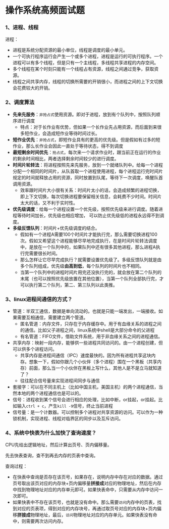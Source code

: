 # 操作系统高频面试题

### 1、进程、线程

进程：

- 进程是系统分配资源的最小单位，线程是调度的最小单元。
- 一个可执行程序运行会产生一个或多个进程，进程是运行的可执行程序。一个进程可以有多个线程，但是只有一个主线程，多线程共享进程的内存空间。
- 多个线程在某个时刻只能有一个线程占有资源，线程之间通过竞争，获取资源。
- 线程之间共享内存，线程的切换所需要的开销很小，而进程之间的上下文切换会花费较大的开销。

### 2、调度算法

- **先来先服务**：`非抢占式`使用资源。即对于进程，放到有个队列中，按照队列顺序进行调度
  - 特点：对于长作业有优势，但如果一个长作业先占用资源，而后面到来很多短作业，会造成短作业等待时间过长。
- **短作业优先**：`非抢占式`，即短作业具有的更高的优先级。但是假如有过多的短作业，那么长作业会因此一直处于等待状态，得不到调度
- **最短剩余时间优先**：`抢占式`，每次来一个请求作业时，跟当前正在运行的作业的剩余时间相比，两者选择剩余时间较少的进行调度。
- **时间片轮转法**：将进程按照先来先服务，放到一个就绪队列中。给每一个进程分配一个相同的时间片，从队首取一个进程使用进程，每个进程运行完时间片规定的时间就释放占用的资源，同时放置到队尾，等待下一次调度，唤醒队首调用资源。
  - 效率跟时间片大小很有关系：时间片太小的话，会造成频繁的进程切换，即上下文切换，每次切换进程要保留相关信息，会耗费不少时间。时间片太大的话，又不利于实时性。
- **优先级调度**：给每一个进程设置一个优先级，按照优先级来进行调度。随着进程等待时间加长，优先级也相应增加， 可以防止优先级低的进程永远得不到调度。
- **多级反馈队列**：时间片+优先级调度的结合。
  - 假如有一个进程A需要100个时间片才能执行完，那么需要切换进程100次。假如又希望这个进程能够尽早地完成执行，在是时间片轮转法调度中，是放在一个队列中的，如果队列中还有很多其他进程，那么进程A执行完需要很长时间。
  - 那么怎样让它尽早完成执行？就需要设置优先级了。多级反馈队列就是由多个队列组成，优先级**由高到低**，每个队列的时间片也不相同。
  - 当第一个队列中的进程时间片用完还没执行完的，就会放在第二个队列的末尾（也可以按照优先级放置在其他位置），当第一个队列全部执行完，才可以执行第二个队列，第二、第三队列以此类推。

### 3、linux进程间通信的方式？

- 管道：半双工通信，数据是单向流动的。也就是只能一端发出，一端接收。如果需要互相通信，需要建立两个管道。
  - 匿名管道：内存文件，只存在于内存缓存中。用于有血缘关系的进程之间的通信。比如父子进程之间，linux系统中shell是大部分命令的父进程
  - 有名管道：FIFO文件，借助文件系统，用于非血缘关系之间的进程通信。
- 共享内存：映射一段内存，能够供一些进程共同访问的。由一个进程创建，但可以供多个进程访问。
  - 共享内存是进程间通信（IPC）速度最快的。因为所有进程共享这块内存。想象一下，假如你跟几个小伙伴（多个进程）围在一个黑板（共享内存）前面，那么当一个小伙伴在黑板上写什么，其他人是不是立马就知道了？
  - 往往配合信号量来实现进程间同步与通信
- 套接字：可以在不同主机上（比如中国主机，美国主机）的两个进程通信，当然本地的两个进程通信也是可以的。
- 信号：进程收到某个信号会进行相应的处理，比如中断，or挂起，or挂起。比如输入`ctrl + c`，产生`kill -9`信号，终止当前进程 
- 信号量：是一个计数器。可以控制多个进程对共享资源的访问。可以作为一种锁机制，实现进程、线程对临界区的同步以及互斥访问。 

### 4、系统中快表为什么加快了查询速度？

CPU先给出逻辑地址，然后计算出页号、页内偏移量。

先去快表查询，查不到再去内存的页表中查询。

查询过程：

- 在快表中查询是否存在该页号，如果存在，说明内存中存在对应的数据。通过页号取出该页对应的内存块+页内偏移量**拼接成**对应的物理地址，然后在内存中找到物理地址对应的内存单元即可。如果快表命中，只需要从内存中访问一次即可。
- 如果快表中不存在该页号，也就是没有命中。那么需要`访问`内存中的页表，找到对应的页表项，得到对应的内存块号，再通过取页号对应的内存块+页内偏移**拼接成**物理地址，最后，`访问`物理地址对应的内存单元。如果快表没有命中，则需要两次访问内存。


